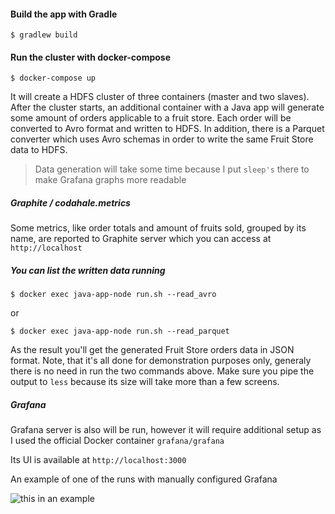 #### Build the app with Gradle

```terminal
$ gradlew build
```

#### Run the cluster with docker-compose

```terminal
$ docker-compose up
```

It will create a HDFS cluster of three containers (master and two slaves). After the cluster starts, an additional container with a Java app 
will generate some amount of orders applicable to a fruit store. Each order will be converted to Avro format and written to HDFS. In addition, there is a Parquet converter which uses Avro schemas in order to write the same Fruit Store data to HDFS.

> Data generation will take some time because I put `sleep's` there to make Grafana graphs more readable

##### Graphite / codahale.metrics
Some metrics, like order totals and amount of fruits sold, grouped by its name, are reported to Graphite server which you can access at `http://localhost`

##### You can list the written data running 

```terminal
$ docker exec java-app-node run.sh --read_avro
```

or

```terminal
$ docker exec java-app-node run.sh --read_parquet
```

As the result you'll get the generated Fruit Store orders data in JSON format. Note, that it's all done for demonstration purposes only, generaly there is no need in run the two commands above. Make sure you pipe the output to `less` because its size will take more than a few screens.

##### Grafana

Grafana server is also will be run, however it will require additional setup as I used the official Docker container `grafana/grafana`

Its UI is available at `http://localhost:3000`


An example of one of the runs with manually configured Grafana

![this in an example](https://cloud.githubusercontent.com/assets/188851/25996549/90e2b2e4-3720-11e7-83f7-16caee8557e2.png "Logo Title Text 1")
